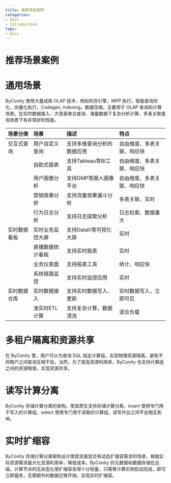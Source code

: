 ```yaml
---
title: 推荐场景案例
categories:
- Docs
- Introduction
tags:
- Docs
---
```


# 推荐场景案例

# 通用场景

ByConity 使用大量成熟 OLAP 技术，例如列存引擎，MPP 执行，智能查询优化，向量化执行，Codegen, indexing，数据压缩，主要用于 OLAP 查询和计算场景。在实时数据接入、大宽表聚合查询、海量数据下复杂分析计算、多表关联查询场景下有非常好的性能。


| 场景分类 | 场景 | 描述 | 特点 | 
| :--------| :-----| :----- | :----- |
| 交互式查询 | 用户自定义查询 | 支持多维查询分析的数据应用 | 自由维度、多表关联、响应快 |
|  | 自助式报表 | 支持Tableau等BI工具 | 自由维度、多表关联、响应快 |
|  | 用户画像分析 | 支持DMP等圈人画像平台 | 自由维度、多表关联、响应快 |
|  | 营销效果分析  | 支持流量效果漏斗分析 | 多表关联、实时 |
|  | 行为日志分析 | 支持日志探索分析 | 日志检索、数据量大 |
| 实时数据看板 | 实时业务监控大屏 | 支持DataV等可视化大屏 | 实时 |
|  | 直播数据统计看板 | 支持实时报表 | 实时 |
|  | 业务仪表盘 | 支持报表工具 | 统计、响应快 |
|  | 系统链路监控 | 支持实时监控应用 | 实时 |
| 实时数据仓库 | 实时数据接入 | 支持实时数据写入、更新 | 实时数据写入，立即可见 |
|  | 准实时ETL计算 | 支持复杂计算，数据清洗 | 混合负载 |



# 多租户隔离和资源共享

在 ByConity 里，用户可以为查询 SQL 指定计算组，实现物理资源隔离，避免不同租户之间查询互相干扰。当然，为了提高资源利用率，ByConity 也支持计算组之间的资源租借，实现资源共享。

# 读写计算分离

ByConity 存储计算分离的架构，使其原生支持存储计算分离，insert 使用专门用于写入的计算组，select 使用专门用于读取的计算组，读写作业之间不会相互影响。

# 实时扩缩容

ByConity 存储计算分离架构设计使其完美契合有动态扩缩容需求的场景，根据实际资源需求最大化资源利用率，降低成本。ByConity 的元数据和数据存储在远端，计算节点的无状态化使扩缩容变得十分轻量，只需等计算实例启动完成，即可立即服务，无需额外的数据迁移开销，实现实时扩缩容。
